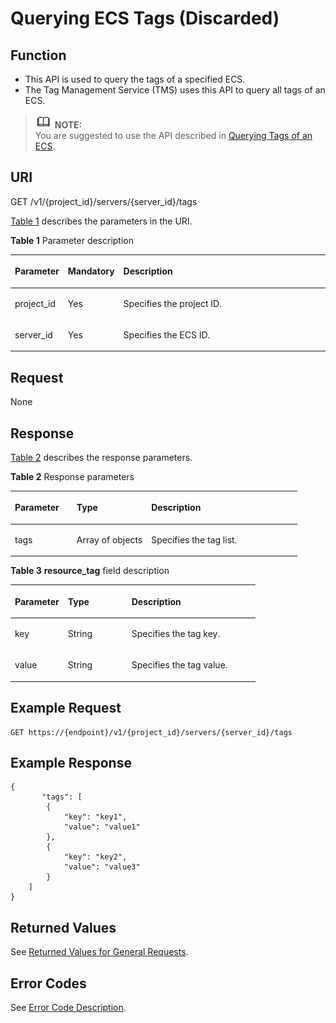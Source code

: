 # Querying ECS Tags \(Discarded\)<a name="EN-US_TOPIC_0096282703"></a>

## Function<a name="section192222559445"></a>

-   This API is used to query the tags of a specified ECS.
-   The Tag Management Service \(TMS\) uses this API to query all tags of an ECS.

>![](public_sys-resources/icon-note.gif) **NOTE:**   
>You are suggested to use the API described in  [Querying Tags of an ECS](querying-tags-of-an-ecs.md).  

## URI<a name="section222245513448"></a>

GET /v1/\{project\_id\}/servers/\{server\_id\}/tags

[Table 1](#table431622145919)  describes the parameters in the URI.

**Table  1**  Parameter description

<a name="table431622145919"></a>
<table><thead align="left"><tr id="row1331652135919"><th class="cellrowborder" valign="top" width="16.400000000000002%" id="mcps1.2.4.1.1"><p id="p7707213"><a name="p7707213"></a><a name="p7707213"></a>Parameter</p>
</th>
<th class="cellrowborder" valign="top" width="17.119999999999997%" id="mcps1.2.4.1.2"><p id="p20304554"><a name="p20304554"></a><a name="p20304554"></a>Mandatory</p>
</th>
<th class="cellrowborder" valign="top" width="66.47999999999999%" id="mcps1.2.4.1.3"><p id="p34056167"><a name="p34056167"></a><a name="p34056167"></a>Description</p>
</th>
</tr>
</thead>
<tbody><tr id="row19316172118595"><td class="cellrowborder" valign="top" width="16.400000000000002%" headers="mcps1.2.4.1.1 "><p id="p1531602118592"><a name="p1531602118592"></a><a name="p1531602118592"></a>project_id</p>
</td>
<td class="cellrowborder" valign="top" width="17.119999999999997%" headers="mcps1.2.4.1.2 "><p id="p0316521195914"><a name="p0316521195914"></a><a name="p0316521195914"></a>Yes</p>
</td>
<td class="cellrowborder" valign="top" width="66.47999999999999%" headers="mcps1.2.4.1.3 "><p id="p37593705"><a name="p37593705"></a><a name="p37593705"></a>Specifies the project ID.</p>
</td>
</tr>
<tr id="row333372112590"><td class="cellrowborder" valign="top" width="16.400000000000002%" headers="mcps1.2.4.1.1 "><p id="p2333142117596"><a name="p2333142117596"></a><a name="p2333142117596"></a>server_id</p>
</td>
<td class="cellrowborder" valign="top" width="17.119999999999997%" headers="mcps1.2.4.1.2 "><p id="p13333152110598"><a name="p13333152110598"></a><a name="p13333152110598"></a>Yes</p>
</td>
<td class="cellrowborder" valign="top" width="66.47999999999999%" headers="mcps1.2.4.1.3 "><p id="p16333021165919"><a name="p16333021165919"></a><a name="p16333021165919"></a>Specifies the ECS ID.</p>
</td>
</tr>
</tbody>
</table>

## Request<a name="section625475584419"></a>

None

## Response<a name="section1825415515447"></a>

[Table 2](#table725495518449)  describes the response parameters.

**Table  2**  Response parameters

<a name="table725495518449"></a>
<table><thead align="left"><tr id="row3363185511442"><th class="cellrowborder" valign="top" width="21.529999999999998%" id="mcps1.2.4.1.1"><p id="p15806308"><a name="p15806308"></a><a name="p15806308"></a>Parameter</p>
</th>
<th class="cellrowborder" valign="top" width="26%" id="mcps1.2.4.1.2"><p id="p21995508"><a name="p21995508"></a><a name="p21995508"></a>Type</p>
</th>
<th class="cellrowborder" valign="top" width="52.470000000000006%" id="mcps1.2.4.1.3"><p id="p36805753"><a name="p36805753"></a><a name="p36805753"></a>Description</p>
</th>
</tr>
</thead>
<tbody><tr id="row4363105574411"><td class="cellrowborder" valign="top" width="21.529999999999998%" headers="mcps1.2.4.1.1 "><p id="p73639556446"><a name="p73639556446"></a><a name="p73639556446"></a>tags</p>
</td>
<td class="cellrowborder" valign="top" width="26%" headers="mcps1.2.4.1.2 "><p id="p103634552442"><a name="p103634552442"></a><a name="p103634552442"></a>Array of objects</p>
</td>
<td class="cellrowborder" valign="top" width="52.470000000000006%" headers="mcps1.2.4.1.3 "><p id="p53631955194415"><a name="p53631955194415"></a><a name="p53631955194415"></a>Specifies the tag list.</p>
</td>
</tr>
</tbody>
</table>

**Table  3** **resource\_tag**  field description

<a name="table109271241135919"></a>
<table><thead align="left"><tr id="row14941114111598"><th class="cellrowborder" valign="top" width="21.61%" id="mcps1.2.4.1.1"><p id="p1729465314372"><a name="p1729465314372"></a><a name="p1729465314372"></a>Parameter</p>
</th>
<th class="cellrowborder" valign="top" width="25.96%" id="mcps1.2.4.1.2"><p id="p14294105313378"><a name="p14294105313378"></a><a name="p14294105313378"></a>Type</p>
</th>
<th class="cellrowborder" valign="top" width="52.43%" id="mcps1.2.4.1.3"><p id="p6294105323712"><a name="p6294105323712"></a><a name="p6294105323712"></a>Description</p>
</th>
</tr>
</thead>
<tbody><tr id="row39411541145917"><td class="cellrowborder" valign="top" width="21.61%" headers="mcps1.2.4.1.1 "><p id="p69411241145914"><a name="p69411241145914"></a><a name="p69411241145914"></a>key</p>
</td>
<td class="cellrowborder" valign="top" width="25.96%" headers="mcps1.2.4.1.2 "><p id="p19419419593"><a name="p19419419593"></a><a name="p19419419593"></a>String</p>
</td>
<td class="cellrowborder" valign="top" width="52.43%" headers="mcps1.2.4.1.3 "><p id="p39411241195914"><a name="p39411241195914"></a><a name="p39411241195914"></a>Specifies the tag key.</p>
</td>
</tr>
<tr id="row3941204116599"><td class="cellrowborder" valign="top" width="21.61%" headers="mcps1.2.4.1.1 "><p id="p69412416595"><a name="p69412416595"></a><a name="p69412416595"></a>value</p>
</td>
<td class="cellrowborder" valign="top" width="25.96%" headers="mcps1.2.4.1.2 "><p id="p119411341165912"><a name="p119411341165912"></a><a name="p119411341165912"></a>String</p>
</td>
<td class="cellrowborder" valign="top" width="52.43%" headers="mcps1.2.4.1.3 "><p id="p6941104116591"><a name="p6941104116591"></a><a name="p6941104116591"></a>Specifies the tag value.</p>
</td>
</tr>
</tbody>
</table>

## Example Request<a name="section869483985113"></a>

```
GET https://{endpoint}/v1/{project_id}/servers/{server_id}/tags
```

## Example Response<a name="section3731945154014"></a>

```
{
       "tags": [
        {
            "key": "key1",
            "value": "value1"
        },
        {
            "key": "key2",
            "value": "value3"
        }
    ]
}
```

## Returned Values<a name="en-us_topic_0092803065_en-us_topic_0020212692_section22960139"></a>

See  [Returned Values for General Requests](returned-values-for-general-requests.md).

## Error Codes<a name="en-us_topic_0092803065_en-us_topic_0067161469_en-us_topic_0057973179_section23611955"></a>

See  [Error Code Description](error-code-description.md).

